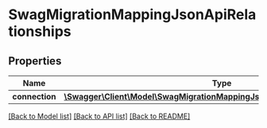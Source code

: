 # SwagMigrationMappingJsonApiRelationships

## Properties
Name | Type | Description | Notes
------------ | ------------- | ------------- | -------------
**connection** | [**\Swagger\Client\Model\SwagMigrationMappingJsonApiRelationshipsConnection**](SwagMigrationMappingJsonApiRelationshipsConnection.md) |  | [optional] 

[[Back to Model list]](../../README.md#documentation-for-models) [[Back to API list]](../../README.md#documentation-for-api-endpoints) [[Back to README]](../../README.md)

